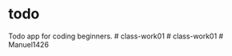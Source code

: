 # todo
Todo app for coding beginners.
#   c l a s s - w o r k 0 1  
 #   c l a s s - w o r k 0 1  
 #   M a n u e l 1 4 2 6  
 